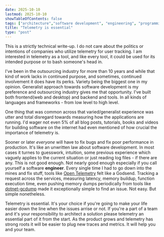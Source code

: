 ```yaml
---
date: 2025-10-10
lastmod: 2025-10-10
showTableOfContents: false
tags: ["architecture","software development", "engineering", "programming"]
title: "Telemetry is essential"
type: "post"
---
```

This is a strictly technical write-up. I do not care about the politics or intentions of companies who utilize telemetry for user tracking. I am interested in telemetry as a tool, and like every tool, it could be used for its intended purpose or to bash someone's head in.

I've been in the outsourcing industry for more than 10 years and while that kind of work lacks in continued purpose, and sometimes, continued involvement it does have its perks. Variety being the biggest one in my opinion. Generalist approach towards software development is my preference and outsourcing industry gives me that opportunity. I've built both frontend(web and desktop) and backend and tools. In all kinds of languages and frameworks - from low level to high level.

One thing that was common across that varied/generalist experience was utter and total disregard towards measuring how the applications are running. I'd wager not even 5% of all blog posts, tutorials, books and videos for building software on the internet had even mentioned of how crucial the importance of telemetry is.

Sooner or later *everyone* will have to fix bugs and fix poor performance in production. It's like an unwritten law about software development. In most cases it turnes to guesswork, intuition, some previous experience which vaguely applies to the current situation or just reading log files - if there are any. This is not good enough. Not nearly good enough especially if you call yourself a software **engineer**.
Every single time I had to go down into the mines and fix stuff, tools like [Open Telemetry](https://opentelemetry.io) felt like a Godsend. Tracking a request across the services, measuring latency, memory buildup, function execution time, even pushing memory dumps periodically from tools like [dotnet-gcdump](https://learn.microsoft.com/en-us/dotnet/core/diagnostics/dotnet-gcdump) made it exceptionally simple to find an issue. Not easy. But simple nonetheless.

Telemetry is essential. It's your choice if you're going to make your life easier down the line when the issues arrise or not. If you're a part of a team and it's your responsibility to architect a solution please telemetry an essential part of it from the start. As the product grows and telemetry has strong roots it will be easier to plug new traces and metrics. It will help you and your team.

